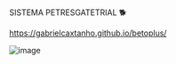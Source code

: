 SISTEMA PETRESGATETRIAL 🐕

https://gabrielcaxtanho.github.io/betoplus/


![image](https://github.com/gabrielcaxtanho/betoplus/assets/96641560/a9e545de-edf6-4f7f-8a0d-f87cc29ccc78)
